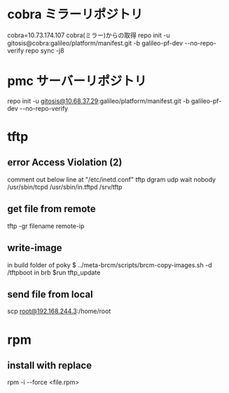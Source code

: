 # cobra ミラーリポジトリ
cobra=10.73.174.107
cobra(ミラー)からの取得
repo init -u gitosis@cobra:galileo/platform/manifest.git -b galileo-pf-dev --no-repo-verify
repo sync -j8

# pmc サーバーリポジトリ
repo init -u gitosis@10.68.37.29:galileo/platform/manifest.git -b galileo-pf-dev --no-repo-verify

# tftp
## error Access Violation (2)
comment out below line at "/etc/inetd.conf"
    tftp    dgram   udp wait    nobody  /usr/sbin/tcpd  /usr/sbin/in.tftpd  /srv/tftp
## get file from remote
tftp -gr filename remote-ip
## write-image
in build folder of poky
$ ../meta-brcm/scripts/brcm-copy-images.sh -d /tftpboot
in brb
$run tftp_update
## send file from local
scp <file> root@192.168.244.3:/home/root

# rpm
## install with replace
rpm -i --force <file.rpm>

